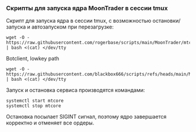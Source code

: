 ### Скрипты для запуска ядра MoonTrader в сессии tmux

Cкрипт для запуска ядра в сессии tmux, с возможностью остановки/запуска и автозапуском при перезагрузке:

```
wget -O - https://raw.githubusercontent.com/rogerbase/scripts/main/MoonTrader/mtcore_service.sh | bash <(cat) </dev/tty
```
Botclient, lowkey path
```
wget -O - https://raw.githubusercontent.com/blackbox666/scripts/refs/heads/main/MoonTrader/botclient_service.sh | bash <(cat) </dev/tty
```
Запуск и остановка сервиса производятся командами:

```
systemctl start mtcore
systemctl stop mtcore
```

Остановка посылает SIGINT сигнал, поэтому ядро завершается корректно и отменяет все ордеры.
